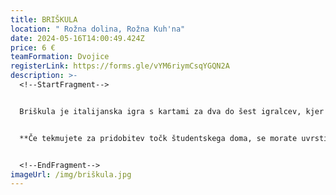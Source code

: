 ```yaml
---
title: BRIŠKULA
location: " Rožna dolina, Rožna Kuh'na"
date: 2024-05-16T14:00:49.424Z
price: 6 €
teamFormation: Dvojice
registerLink: https://forms.gle/vYM6riymCsqYGQN2A
description: >-
  <!--StartFragment-->


  Briškula je italijanska igra s kartami za dva do šest igralcev, kjer je potrebno dobro spremljati že odvržene karte ter s pomočjo predvidevanja nasprotnikovih kart taktično premagati tekmeca. Briškula vsako leto na Majskih igrah postreže z velikim številom udeležencev. Igra je namenjena vsem študentom, igralo pa se bo v parih, ki pa so lahko tudi mešani. Pari bodo razdeljeni v skupine po 4. Vsak bo igral z vsakim na eno dobljeno igro. Zmagovalci skupin bodo napredovali v izločilne boje. V skupinskem delu se igra na eno dobljeno igro, v nadaljevanju pa na dve dobljeni igri.


  **Če tekmujete za pridobitev točk študentskega doma, se morate uvrstiti med najboljše tri. Oba tekmovalca morata biti iz istega doma, da domu prineseta točke. Prve tri uvrščene dvojice prinesejo domu za 1. mesto 10 točk, 2. mesto 8 točk in 3. mesto 6 točk.**


  <!--EndFragment-->
imageUrl: /img/briškula.jpg
---
```

